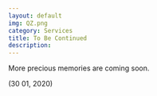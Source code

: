 ```yaml
---
layout: default
img: QZ.png
category: Services
title: To Be Continued
description:
---
```

More precious memories are coming soon.

(30 01, 2020)
